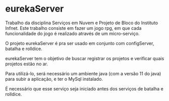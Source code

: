 # eurekaServer

Trabalho da disciplina Serviços em Nuvem e Projeto de Bloco do Instituto Infnet. Este trabalho consiste em fazer um jogo rpg, em que cada funcionalidade do jogo é realizado através de um micro-serviço.

O projeto eurekaServer é pra ser usado em conjunto com configServer, batalha e rolldice.

eurekaServer tem o objetivo de buscar registrar os projetos e verificar quais projetos estão no ar.

Para utilizá-lo, será necessário um ambiente java (com a versão 11 do java) para subir a aplicação, e ter o MySql instalado.

É necessário que esse serviço seja iniciado antes dos serviços de batalha e rolldice.
